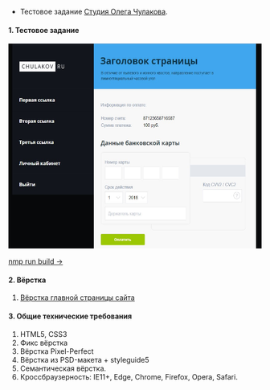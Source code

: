 * Тестовое задание [Студия Олега Чулакова](https://docs.google.com/document/d/12OjWpw0lDEjlAj7zDgK5La3fS-wyvjSEyQSM9m6zR-I/edit).

#### 1. Тестовое задание

<a href="https://niksvhvets.github.io/site-10/">
  <img src="img/screenshot.jpg" width="1200" height="408">
</a>

[nmp run build ->](https://niksvhvets.github.io/site-9/)

#### 2. Вёрстка

1. [Вёрстка главной страницы сайта](https://niksvhvets.github.io/site-10/)

#### 3. Общие технические требования

1. HTML5, CSS3
2. Фикс вёрстка
3. Вёрстка Pixel-Perfect
4. Вёрстка из PSD-макета + styleguide5
5. Семантическая вёрстка.
6. Кроссбраузерность: IE11+, Edge, Chrome, Firefox, Opera, Safari.



